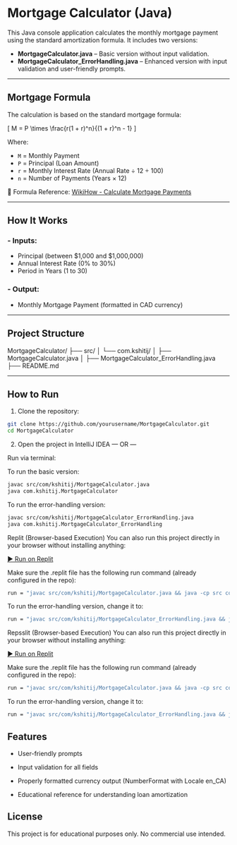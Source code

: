 # Mortgage Calculator (Java)

This Java console application calculates the monthly mortgage payment using the standard amortization formula. It includes two versions:

- **MortgageCalculator.java** – Basic version without input validation.
- **MortgageCalculator_ErrorHandling.java** – Enhanced version with input validation and user-friendly prompts.

---

## Mortgage Formula

The calculation is based on the standard mortgage formula:

\[
M = P \times \frac{r(1 + r)^n}{(1 + r)^n - 1}
\]

Where:

- `M` = Monthly Payment
- `P` = Principal (Loan Amount)
- `r` = Monthly Interest Rate (Annual Rate ÷ 12 ÷ 100)
- `n` = Number of Payments (Years × 12)

📖 Formula Reference: [WikiHow - Calculate Mortgage Payments](https://www.wikihow.com/Calculate-Mortgage-Payments)

---

## How It Works

### - Inputs:

- Principal (between $1,000 and $1,000,000)
- Annual Interest Rate (0% to 30%)
- Period in Years (1 to 30)

### - Output:

- Monthly Mortgage Payment (formatted in CAD currency)

---

## Project Structure

MortgageCalculator/
├── src/
│ └── com.kshitij/
│ ├── MortgageCalculator.java
│ ├── MortgageCalculator_ErrorHandling.java
├── README.md

---

## How to Run

1. Clone the repository:

```bash
git clone https://github.com/yourusername/MortgageCalculator.git
cd MortgageCalculator
```

2. Open the project in IntelliJ IDEA
   — OR —

Run via terminal:

To run the basic version:

```bash
javac src/com/kshitij/MortgageCalculator.java
java com.kshitij.MortgageCalculator
```

To run the error-handling version:

```bash
javac src/com/kshitij/MortgageCalculator_ErrorHandling.java
java com.kshitij.MortgageCalculator_ErrorHandling
```
Replit (Browser-based Execution)
You can also run this project directly in your browser without installing anything:

[▶️ Run on Replit](https://replit.com/@sleepingfreak94/MortgageCalculator)

Make sure the .replit file has the following run command (already configured in the repo):

```bash
run = "javac src/com/kshitij/MortgageCalculator.java && java -cp src com.kshitij.MortgageCalculator"
```

To run the error-handling version, change it to:

```bash
run = "javac src/com/kshitij/MortgageCalculator_ErrorHandling.java && java -cp src com.kshitij.MortgageCalculator_ErrorHandling"
```

Repsslit (Browser-based Execution)
You can also run this project directly in your browser without installing anything:

[▶️ Run on Replit](https://replit.com/@sleepingfreak94/MortgageCalculator)

Make sure the .replit file has the following run command (already configured in the repo):

```bash
run = "javac src/com/kshitij/MortgageCalculator.java && java -cp src com.kshitij.MortgageCalculator"
```

To run the error-handling version, change it to:

```bash
run = "javac src/com/kshitij/MortgageCalculator_ErrorHandling.java && java -cp src com.kshitij.MortgageCalculator_ErrorHandling"
```

## Features

- User-friendly prompts

- Input validation for all fields

- Properly formatted currency output (NumberFormat with Locale en_CA)

- Educational reference for understanding loan amortization

## License

This project is for educational purposes only. No commercial use intended.

